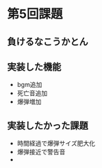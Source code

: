 # 第5回課題
## 負けるなこうかとん

## 実装した機能
+ bgm追加
+ 死亡音追加
+ 爆弾増加

## 実装したかった課題
+ 時間経過で爆弾サイズ肥大化
+ 爆弾接近で警告音
+ 

